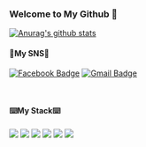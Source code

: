 ### Welcome to My Github 👋
[![Anurag's github stats](https://github-readme-stats.vercel.app/api?username=kimkh05)](https://github.com/anuraghazra/github-readme-stats)
<br>

<h4>🤗My SNS🤗</h4>

[![Facebook Badge](https://img.shields.io/badge/facebook-1877f2?style=flat-square&logo=facebook&logoColor=white&link=https://https://www.facebook.com/profile.php?id=100013169317117)](https://www.facebook.com/profile.php?id=100013169317117)
[![Gmail Badge](https://img.shields.io/badge/Gmail-d14836?style=flat-square&logo=Gmail&logoColor=white&link=mailto:nestjs05@gmail.com)](mailto:nestjs05@gmail.com)

<br>

<h4>⌨️My Stack⌨️</h4>

<span><img src="https://img.shields.io/badge/HTML-e34f26?style=flat&logo=html5&logoColor=white"/></span>
<span><img src="https://img.shields.io/badge/CSS-1572b6?style=flat&logo=css3&logoColor=white"/></span>
<span><img src="https://img.shields.io/badge/JavaScript-F7DF1E?style=flat&logo=JavaScript&logoColor=white"/></span>
<img src="https://img.shields.io/badge/C-A8B9CC?style=flat-square&logo=C&logoColor=white"/>
<img src="https://img.shields.io/badge/C++-00599C?style=flat-square&logo=C++&logoColor=white"/>
<img src="https://img.shields.io/badge/Java-007396?style=flat-square&logo=Java&logoColor=white"/>
